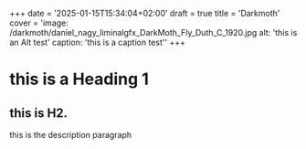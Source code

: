 +++
date = '2025-01-15T15:34:04+02:00'
draft = true
title = 'Darkmoth'
cover =
    'image: /darkmoth/daniel_nagy_liminalgfx_DarkMoth_Fly_Duth_C_1920.jpg
    alt: 'this is an Alt test'
    caption: 'this is a caption test''
+++


# this is a Heading 1
## this is H2.

this is the description paragraph

